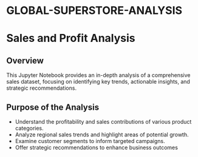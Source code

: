 # GLOBAL-SUPERSTORE-ANALYSIS
# **Sales and Profit Analysis**

## **Overview**
This Jupyter Notebook provides an in-depth analysis of a comprehensive sales dataset, focusing on identifying key trends, actionable insights, and strategic recommendations.

## **Purpose of the Analysis**
- Understand the profitability and sales contributions of various product categories.
- Analyze regional sales trends and highlight areas of potential growth.
- Examine customer segments to inform targeted campaigns.
- Offer strategic recommendations to enhance business outcomes
